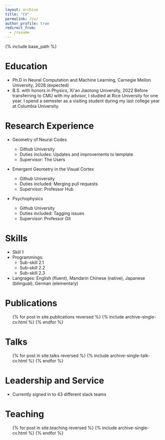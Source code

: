 ```yaml
---
layout: archive
title: "CV"
permalink: /cv/
author_profile: true
redirect_from:
  - /resume
---
```


{% include base_path %}

Education
======
* Ph.D in Neural Computation and Machine Learning, Carnegie Mellon University, 2028 (expected)
* B.S. with honors in Physics, Xi'an Jiaotong University, 2022
Before transferring to CMU with my advisor, I studied at Rice University for one year.
I spend a semester as a visiting student during my last college year at Columbia University.

Research Experience
======
* Geometry of Neural Codes
  * Github University
  * Duties includes: Updates and improvements to template
  * Supervisor: The Users

* Emergent Geometry in the Visual Cortex
  * Github University
  * Duties included: Merging pull requests
  * Supervisor: Professor Hub

* Psychophysics
  * Github University
  * Duties included: Tagging issues
  * Supervisor: Professor Git
  
Skills
======
* Skill 1
* Programmings: 
  * Sub-skill 2.1
  * Sub-skill 2.2
  * Sub-skill 2.3
* Langrages: English (fluent), Mandarin Chinese (native), Japanese (bilingual), German (elementary)

Publications
======
  <ul>{% for post in site.publications reversed %}
    {% include archive-single-cv.html %}
  {% endfor %}</ul>
  
Talks
======
  <ul>{% for post in site.talks reversed %}
    {% include archive-single-talk-cv.html  %}
  {% endfor %}</ul>

Leadership and Service
======
* Currently signed in to 43 different slack teams
  
Teaching
======
  <ul>{% for post in site.teaching reversed %}
    {% include archive-single-cv.html %}
  {% endfor %}</ul>
  
